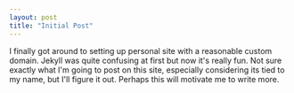 ```yaml
---
layout: post
title: "Initial Post"
---
```


I finally got around to setting up personal site with a reasonable custom domain. Jekyll was quite confusing at first but now it's really fun. Not sure exactly what I'm going to post on this site, especially considering its tied to my name, but I'll figure it out. Perhaps this will motivate me to write more.
